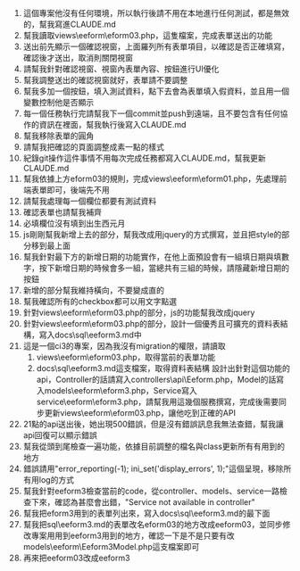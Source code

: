 1. 這個專案他沒有任何環境，所以執行後請不用在本地進行任何測試，都是無效的，幫我寫進CLAUDE.md
2. 幫我讀取views\eeform\eform03.php，這隻檔案，完成表單送出的功能
3. 送出前先顯示一個確認視窗，上面羅列所有表單項目，以確認是否正確填寫，確認後才送出，取消則關閉視窗
4. 請幫我針對確認視窗、視窗內表單內容、按鈕進行UI優化
5. 幫我調整送出的確認視窗就好，表單請不要調整
6. 幫我多加一個按鈕，填入測試資料，點下去會為表單填入假資料，並且用一個變數控制他是否顯示
7. 每一個任務執行完請幫我下一個commit並push到遠端，且不要包含有任何協作的資訊在裡面，幫我執行後寫入CLAUDE.md
8. 幫我移除表單的圓角
9. 請幫我把確認的頁面調整成素一點的樣式
10. 紀錄git操作這件事情不用每次完成任務都寫入CLAUDE.md，幫我更新CLAUDE.md
11. 幫我依據上方eform03的規則，完成views\eeform\eform01.php，先處理前端表單即可，後端先不用
12. 請幫我處理每一個欄位都要有測試資料
13. 確認表單也請幫我補齊
14. 必填欄位沒有填到出生西元月
15. js剛剛幫我新增上去的部分，幫我改成用jquery的方式撰寫，並且把style的部分移到最上面
16. 幫我針對最下方的新增日期的功能實作，在他上面預設會有一組填日期與填數字，按下新增日期的時候會多一組，當總共有三組的時候，請隱藏新增日期的按鈕
17. 新增的部分幫我維持橫向，不要變成直的
18. 幫我確認所有的checkbox都可以用文字點選
19. 針對views\eeform\eform03.php的部分，js的功能幫我改成jquery
20. 針對views\eeform\eform03.php的部分，設計一個優秀且可擴充的資料表結構，寫入docs\sql\eeform3.md中
21. 這是一個ci3的專案，因為我沒有migration的權限，請讀取
    1. views\eeform\eform03.php，取得當前的表單功能
    2. docs\sql\eeform3.md這支檔案，取得資料表結構
設計出針對這個功能的api，Controller的話請寫入controllers\api\Eeform.php，Model的話寫入models\eeform\eform3.php，Service寫入service\eeform\eform3.php，請幫我用這幾個服務撰寫，完成後需要同步更新views\eeform\eform03.php，讓他吃到正確的API
22. 21點的api送出後，她出現500錯誤，但是沒有錯誤訊息我無法查錯，幫我讓api回復可以顯示錯誤
23. 幫我從頭到尾檢查一遍功能，依據目前調整的檔名與class更新所有有用到的地方
24. 錯誤請用"error_reporting(-1); ini_set('display_errors', 1);"這個呈現，移除所有用log的方式
25. 幫我針對eeform3檢查當前的code，從controller、models、service一路檢查下來，確認為甚麼會出錯，"Service not available in controller"
26. 幫我把eform3用到的表單列出來，寫入docs\sql\eeform3.md的最下面
27. 幫我把sql\eeform3.md的表單改名eform03的地方改成eeform03，並同步修改專案用用到eeform3用到的地方，確認一下是不是只要有改models\eeform\Eeform3Model.php這支檔案即可
28. 再來把eeform03改成eeform3